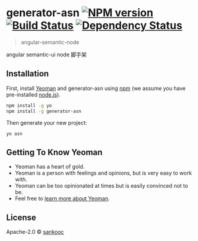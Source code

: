 # generator-asn [![NPM version][npm-image]][npm-url] [![Build Status][travis-image]][travis-url] [![Dependency Status][daviddm-image]][daviddm-url]
> angular-semantic-node

angular semantic-ui node 脚手架


## Installation

First, install [Yeoman](http://yeoman.io) and generator-asn using [npm](https://www.npmjs.com/) (we assume you have pre-installed [node.js](https://nodejs.org/)).

```bash
npm install -g yo
npm install -g generator-asn
```

Then generate your new project:

```bash
yo asn
```

## Getting To Know Yeoman

 * Yeoman has a heart of gold.
 * Yeoman is a person with feelings and opinions, but is very easy to work with.
 * Yeoman can be too opinionated at times but is easily convinced not to be.
 * Feel free to [learn more about Yeoman](http://yeoman.io/).

## License

Apache-2.0 © [sankooc]()


[npm-image]: https://badge.fury.io/js/generator-asn.svg
[npm-url]: https://npmjs.org/package/generator-asn
[travis-image]: https://travis-ci.org/sankooc/generator-asn.svg?branch=master
[travis-url]: https://travis-ci.org/sankooc/generator-asn
[daviddm-image]: https://david-dm.org/sankooc/generator-asn.svg?theme=shields.io
[daviddm-url]: https://david-dm.org/sankooc/generator-asn
